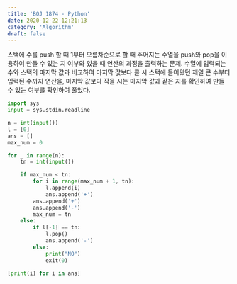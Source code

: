 ```yaml
---
title: 'BOJ 1874 - Python'
date: 2020-12-22 12:21:13
category: 'Algorithm'
draft: false
---
```

스택에 수를 push 할 때 1부터 오름차순으로 할 때 주어지는 수열을 push와 pop을 이용하여 만들 수 있는 지 여부와 있을 때 연산의 과정을 출력하는 문제. 수열에 입력되는 수와 스택의 마지막 값과 비교하여 마지막 값보다 클 시 스택에 들어왔던 제일 큰 수부터 입력된 수까지 연산을, 마지막 값보다 작을 시는 마지막 값과 같은 지를 확인하여 만들 수 있는 여부를 확인하여 풀었다.
```python
import sys
input = sys.stdin.readline

n = int(input())
l = [0]
ans = []
max_num = 0

for _ in range(n):
    tn = int(input())

    if max_num < tn:
        for i in range(max_num + 1, tn):
            l.append(i)
            ans.append('+')
        ans.append('+')
        ans.append('-')
        max_num = tn
    else:
        if l[-1] == tn:
            l.pop()
            ans.append('-')
        else:
            print("NO")
            exit(0)

[print(i) for i in ans]

```